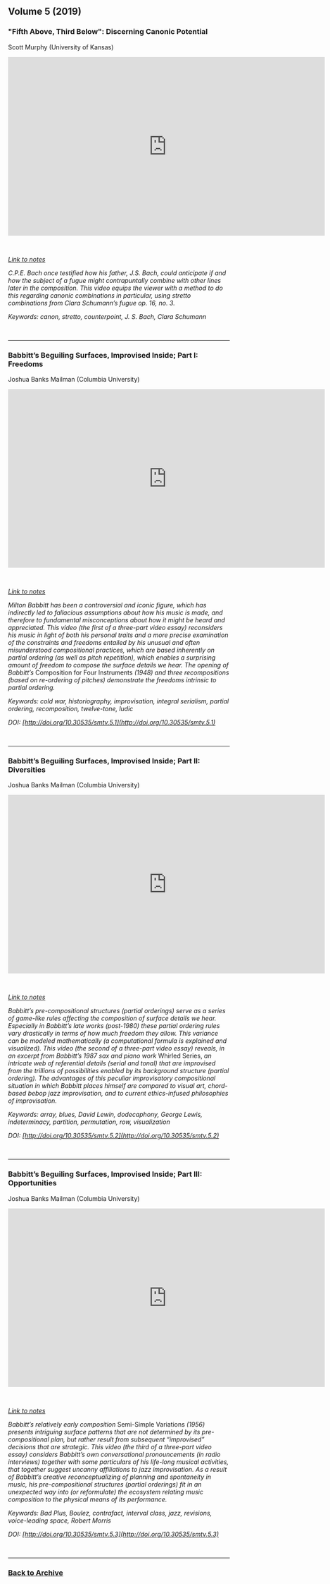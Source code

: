 ## Volume 5 (2019)

### "Fifth Above, Third Below": Discerning Canonic Potential
Scott Murphy (University of Kansas)

<div class="intrinsic-container intrinsic-container-16x9">
<center><iframe src="https://player.vimeo.com/video/351095893?title=0&byline=0&portrait=0" width="720" height="405" frameborder="0" allow="autoplay; fullscreen" allowfullscreen></iframe></center>
</div><p>&nbsp;</p>

*[Link to notes](http://www.smt-v.org/bibliographies/5_4_Murphy.pdf)*

*C.P.E. Bach once testified how his father, J.S. Bach, could anticipate if and how the subject of a fugue might contrapuntally combine with other lines later in the composition.
This video equips the viewer with a method to do this regarding canonic combinations in particular, using stretto combinations from Clara Schumann’s fugue op. 16, no. 3.*

*Keywords: canon, stretto, counterpoint, J. S. Bach, Clara Schumann*

<p>&nbsp;</p>
<hr>

### Babbitt’s Beguiling Surfaces, Improvised Inside; Part I: Freedoms
Joshua Banks Mailman (Columbia University)

<div class="intrinsic-container intrinsic-container-16x9">
<center><iframe src="https://player.vimeo.com/video/319607754?title=0&byline=0&portrait=0" width="720" height="405" frameborder="0" webkitallowfullscreen mozallowfullscreen allowfullscreen></iframe></center>
</div><p>&nbsp;</p>

*[Link to notes](http://www.smt-v.org/bibliographies/5_123_Mailman.pdf)*

*Milton Babbitt has been a controversial and iconic figure, which has indirectly led to fallacious assumptions about how his music is made, and therefore to fundamental misconceptions about how it might be heard and appreciated. This video (the first of a three-part video essay) reconsiders his music in light of both his personal traits and a more precise examination of the constraints and freedoms entailed by his unusual and often misunderstood compositional practices, which are based inherently on partial ordering (as well as pitch repetition), which enables a surprising amount of freedom to compose the surface details we hear. The opening of Babbitt’s* Composition for Four Instruments *(1948) and three recompositions (based on re-ordering of pitches) demonstrate the freedoms intrinsic to partial ordering.*

*Keywords: cold war, historiography, improvisation, integral serialism, partial ordering, recomposition, twelve-tone, ludic*

*DOI: [http://doi.org/10.30535/smtv.5.1](http://doi.org/10.30535/smtv.5.1)*
<p>&nbsp;</p>
<hr>

### Babbitt’s Beguiling Surfaces, Improvised Inside; Part II: Diversities
Joshua Banks Mailman (Columbia University)

<div class="intrinsic-container intrinsic-container-16x9">
<center><iframe src="https://player.vimeo.com/video/324224224?title=0&byline=0&portrait=0" width="720" height="405" frameborder="0" webkitallowfullscreen mozallowfullscreen allowfullscreen></iframe></center>
</div><p>&nbsp;</p>



*[Link to notes](http://www.smt-v.org/bibliographies/5_123_Mailman.pdf)*

*Babbitt’s pre-compositional structures (partial orderings) serve as a series of game-like rules affecting the composition of surface details we hear. Especially in Babbitt’s late works (post-1980) these partial ordering rules vary drastically in terms of how much freedom they allow. This variance can be modeled mathematically (a computational formula is explained and visualized). This video (the second of a three-part video essay) reveals, in an excerpt from Babbitt’s 1987 sax and piano work* Whirled Series, *an intricate web of referential details (serial and tonal) that are improvised from the trillions of possibilities enabled by its background structure (partial ordering). The advantages of this peculiar improvisatory compositional situation in which Babbitt places himself are compared to visual art, chord-based bebop jazz improvisation, and to current ethics-infused philosophies of improvisation.*

*Keywords: array, blues, David Lewin, dodecaphony, George Lewis, indeterminacy, partition, permutation, row, visualization*

*DOI: [http://doi.org/10.30535/smtv.5.2](http://doi.org/10.30535/smtv.5.2)*

<p>&nbsp;</p>
<hr>

### Babbitt’s Beguiling Surfaces, Improvised Inside; Part III: Opportunities
Joshua Banks Mailman (Columbia University)

<div class="intrinsic-container intrinsic-container-16x9">
<center><iframe src="https://player.vimeo.com/video/324232755?title=0&byline=0&portrait=0" width="720" height="405" frameborder="0" webkitallowfullscreen mozallowfullscreen allowfullscreen></iframe></center>
</div><p>&nbsp;</p>

*[Link to notes](http://www.smt-v.org/bibliographies/5_123_Mailman.pdf)*

*Babbitt’s relatively early composition* Semi-Simple Variations *(1956) presents intriguing surface patterns that are not determined by its pre-compositional plan, but rather result from subsequent “improvised” decisions that are strategic. This video (the third of a three-part video essay) considers Babbitt’s own conversational pronouncements (in radio interviews) together with some particulars of his life-long musical activities, that together suggest uncanny affiliations to jazz improvisation. As a result of Babbitt’s creative reconceptualizing of planning and spontaneity in music, his pre-compositional structures (partial orderings) fit in an unexpected way into (or reformulate) the ecosystem relating music composition to the physical means of its performance.*

*Keywords: Bad Plus, Boulez, contrafact, interval class,  jazz, revisions, voice-leading space, Robert Morris*

*DOI: [http://doi.org/10.30535/smtv.5.3](http://doi.org/10.30535/smtv.5.3)*

<p>&nbsp;</p>
<hr>

### [Back to Archive](index.md)
